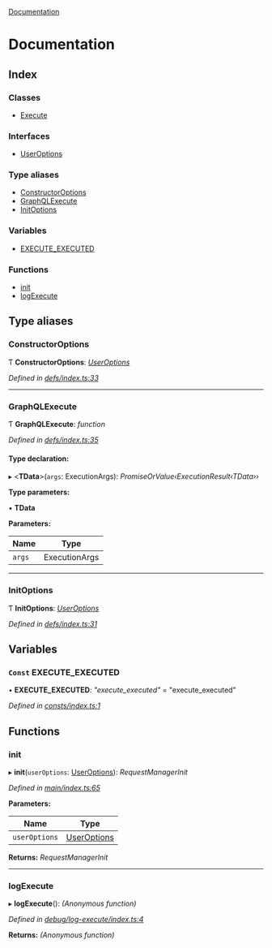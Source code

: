 [Documentation](README.md)

# Documentation

## Index

### Classes

* [Execute](classes/execute.md)

### Interfaces

* [UserOptions](interfaces/useroptions.md)

### Type aliases

* [ConstructorOptions](README.md#constructoroptions)
* [GraphQLExecute](README.md#graphqlexecute)
* [InitOptions](README.md#initoptions)

### Variables

* [EXECUTE_EXECUTED](README.md#const-execute_executed)

### Functions

* [init](README.md#init)
* [logExecute](README.md#logexecute)

## Type aliases

###  ConstructorOptions

Ƭ **ConstructorOptions**: *[UserOptions](interfaces/useroptions.md)*

*Defined in [defs/index.ts:33](https://github.com/badbatch/graphql-box/blob/4864259/packages/execute/src/defs/index.ts#L33)*

___

###  GraphQLExecute

Ƭ **GraphQLExecute**: *function*

*Defined in [defs/index.ts:35](https://github.com/badbatch/graphql-box/blob/4864259/packages/execute/src/defs/index.ts#L35)*

#### Type declaration:

▸ <**TData**>(`args`: ExecutionArgs): *PromiseOrValue‹ExecutionResult‹TData››*

**Type parameters:**

▪ **TData**

**Parameters:**

Name | Type |
------ | ------ |
`args` | ExecutionArgs |

___

###  InitOptions

Ƭ **InitOptions**: *[UserOptions](interfaces/useroptions.md)*

*Defined in [defs/index.ts:31](https://github.com/badbatch/graphql-box/blob/4864259/packages/execute/src/defs/index.ts#L31)*

## Variables

### `Const` EXECUTE_EXECUTED

• **EXECUTE_EXECUTED**: *"execute_executed"* = "execute_executed"

*Defined in [consts/index.ts:1](https://github.com/badbatch/graphql-box/blob/4864259/packages/execute/src/consts/index.ts#L1)*

## Functions

###  init

▸ **init**(`userOptions`: [UserOptions](interfaces/useroptions.md)): *RequestManagerInit*

*Defined in [main/index.ts:65](https://github.com/badbatch/graphql-box/blob/4864259/packages/execute/src/main/index.ts#L65)*

**Parameters:**

Name | Type |
------ | ------ |
`userOptions` | [UserOptions](interfaces/useroptions.md) |

**Returns:** *RequestManagerInit*

___

###  logExecute

▸ **logExecute**(): *(Anonymous function)*

*Defined in [debug/log-execute/index.ts:4](https://github.com/badbatch/graphql-box/blob/4864259/packages/execute/src/debug/log-execute/index.ts#L4)*

**Returns:** *(Anonymous function)*

